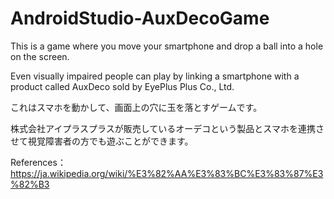 # AndroidStudio-AuxDecoGame
This is a game where you move your smartphone and drop a ball into a hole on the screen.

Even visually impaired people can play by linking a smartphone with a product called AuxDeco sold by EyePlus Plus Co., Ltd.

これはスマホを動かして、画面上の穴に玉を落とすゲームです。

株式会社アイプラスプラスが販売しているオーデコという製品とスマホを連携させて視覚障害者の方でも遊ぶことができます。

References：https://ja.wikipedia.org/wiki/%E3%82%AA%E3%83%BC%E3%83%87%E3%82%B3
